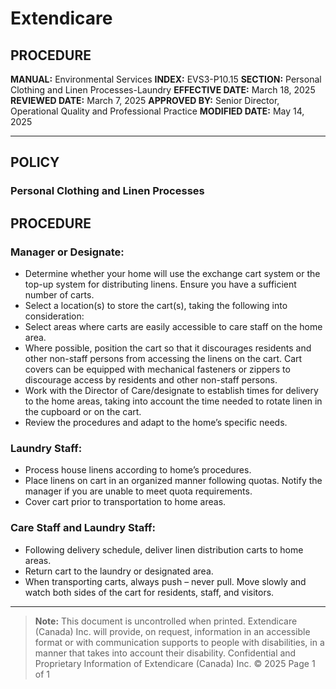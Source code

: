 # Extendicare

## PROCEDURE

**MANUAL:** Environmental Services
**INDEX:** EVS3-P10.15
**SECTION:** Personal Clothing and Linen Processes-Laundry
**EFFECTIVE DATE:** March 18, 2025
**REVIEWED DATE:** March 7, 2025
**APPROVED BY:** Senior Director, Operational Quality and Professional Practice
**MODIFIED DATE:** May 14, 2025

----

## POLICY

### Personal Clothing and Linen Processes

## PROCEDURE

### Manager or Designate:
- Determine whether your home will use the exchange cart system or the top-up system for distributing linens. Ensure you have a sufficient number of carts.
- Select a location(s) to store the cart(s), taking the following into consideration:
- Select areas where carts are easily accessible to care staff on the home area.
- Where possible, position the cart so that it discourages residents and other non-staff persons from accessing the linens on the cart. Cart covers can be equipped with mechanical fasteners or zippers to discourage access by residents and other non-staff persons.
- Work with the Director of Care/designate to establish times for delivery to the home areas, taking into account the time needed to rotate linen in the cupboard or on the cart.
- Review the procedures and adapt to the home’s specific needs.

### Laundry Staff:
- Process house linens according to home’s procedures.
- Place linens on cart in an organized manner following quotas. Notify the manager if you are unable to meet quota requirements.
- Cover cart prior to transportation to home areas.

### Care Staff and Laundry Staff:
- Following delivery schedule, deliver linen distribution carts to home areas.
- Return cart to the laundry or designated area.
- When transporting carts, always push – never pull. Move slowly and watch both sides of the cart for residents, staff, and visitors.

----

> **Note:** This document is uncontrolled when printed.
> Extendicare (Canada) Inc. will provide, on request, information in an accessible format or with communication supports to people with disabilities, in a manner that takes into account their disability. Confidential and Proprietary Information of Extendicare (Canada) Inc. © 2025
> Page 1 of 1